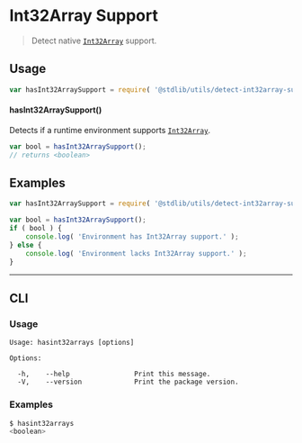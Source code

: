 # Int32Array Support

> Detect native [`Int32Array`][mdn-int32array] support.


<section class="usage">

## Usage

``` javascript
var hasInt32ArraySupport = require( '@stdlib/utils/detect-int32array-support' );
```

#### hasInt32ArraySupport()

Detects if a runtime environment supports [`Int32Array`][mdn-int32array].

``` javascript
var bool = hasInt32ArraySupport();
// returns <boolean>
```

</section>

<!-- /.usage -->


<section class="examples">

## Examples

``` javascript
var hasInt32ArraySupport = require( '@stdlib/utils/detect-int32array-support' );

var bool = hasInt32ArraySupport();
if ( bool ) {
    console.log( 'Environment has Int32Array support.' );
} else {
    console.log( 'Environment lacks Int32Array support.' );
}
```

</section>

<!-- /.examples -->


---

<section class="cli">

## CLI

<section class="usage">

### Usage

``` text
Usage: hasint32arrays [options]

Options:

  -h,    --help                Print this message.
  -V,    --version             Print the package version.
```

</section>

<!-- /.usage -->

<section class="examples">

### Examples

``` bash
$ hasint32arrays
<boolean>
```

</section>

<!-- /.examples -->

</section>

<!-- /.cli -->


<section class="links">

[mdn-int32array]: https://developer.mozilla.org/en-US/docs/Web/JavaScript/Reference/Global_Objects/Int32Array

</section>

<!-- /.links -->
